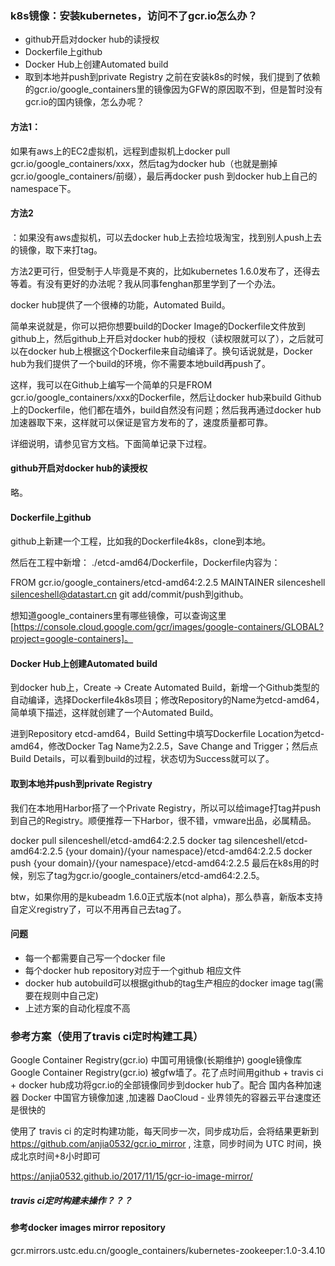 ### k8s镜像：安装kubernetes，访问不了gcr.io怎么办？

- github开启对docker hub的读授权
- Dockerfile上github
- Docker Hub上创建Automated build
- 取到本地并push到private Registry
之前在安装k8s的时候，我们提到了依赖的gcr.io/google_containers里的镜像因为GFW的原因取不到，但是暂时没有gcr.io的国内镜像，怎么办呢？

#### 方法1：
如果有aws上的EC2虚拟机，远程到虚拟机上docker pull gcr.io/google_containers/xxx，然后tag为docker hub（也就是删掉gcr.io/google_containers/前缀），最后再docker push 到docker hub上自己的namespace下。

#### 方法2
：如果没有aws虚拟机，可以去docker hub上去捡垃圾淘宝，找到别人push上去的镜像，取下来打tag。

方法2更可行，但受制于人毕竟是不爽的，比如kubernetes 1.6.0发布了，还得去等着。有没有更好的办法呢？我从同事fenghan那里学到了一个办法。

docker hub提供了一个很棒的功能，Automated Build。

简单来说就是，你可以把你想要build的Docker Image的Dockerfile文件放到github上，然后github上开启对docker hub的授权（读权限就可以了），之后就可以在docker hub上根据这个Dockerfile来自动编译了。换句话说就是，Docker hub为我们提供了一个build的环境，你不需要本地build再push了。

这样，我可以在Github上编写一个简单的只是FROM gcr.io/google_containers/xxx的Dockerfile，然后让docker hub来build Github上的Dockerfile，他们都在墙外，build自然没有问题；然后我再通过docker hub加速器取下来，这样就可以保证是官方发布的了，速度质量都可靠。

详细说明，请参见官方文档。下面简单记录下过程。

#### github开启对docker hub的读授权
略。

#### Dockerfile上github
github上新建一个工程，比如我的Dockerfile4k8s，clone到本地。

然后在工程中新增： ./etcd-amd64/Dockerfile，Dockerfile内容为：

FROM gcr.io/google_containers/etcd-amd64:2.2.5
MAINTAINER silenceshell <silenceshell@datastart.cn>
git add/commit/push到github。

想知道google_containers里有哪些镜像，可以查询这里[https://console.cloud.google.com/gcr/images/google-containers/GLOBAL?project=google-containers]。

#### Docker Hub上创建Automated build
到docker hub上，Create -> Create Automated Build，新增一个Github类型的自动编译，选择Dockerfile4k8s项目；修改Repository的Name为etcd-amd64，简单填下描述，这样就创建了一个Automated Build。

进到Repository etcd-amd64，Build Setting中填写Dockerfile Location为etcd-amd64，修改Docker Tag Name为2.2.5，Save Change and Trigger；然后点Build Details，可以看到build的过程，状态切为Success就可以了。

#### 取到本地并push到private Registry
我们在本地用Harbor搭了一个Private Registry，所以可以给image打tag并push到自己的Registry。顺便推荐一下Harbor，很不错，vmware出品，必属精品。

docker pull silenceshell/etcd-amd64:2.2.5
docker tag silenceshell/etcd-amd64:2.2.5 {your domain}/{your namespace}/etcd-amd64:2.2.5
docker push {your domain}/{your namespace}/etcd-amd64:2.2.5
最后在k8s用的时候，别忘了tag为gcr.io/google_containers/etcd-amd64:2.2.5。

btw，如果你用的是kubeadm 1.6.0正式版本(not alpha)，那么恭喜，新版本支持自定义registry了，可以不用再自己去tag了。


#### 问题
- 每一个都需要自己写一个docker file
- 每个docker hub repository对应于一个github 相应文件
- docker hub autobuild可以根据github的tag生产相应的docker image tag(需要在规则中自己定)
- 上述方案的自动化程度不高

### 参考方案（使用了travis ci定时构建工具）
Google Container Registry(gcr.io) 中国可用镜像(长期维护)
google镜像库Google Container Registry(gcr.io) 被gfw墙了。花了点时间用github + travis ci + docker hub成功将gcr.io的全部镜像同步到docker hub了。配合 国内各种加速器 Docker 中国官方镜像加速 ,加速器 DaoCloud - 业界领先的容器云平台速度还是很快的

 使用了 travis ci 的定时构建功能，每天同步一次，同步成功后，会将结果更新到 https://github.com/anjia0532/gcr.io_mirror , 注意，同步时间为 UTC 时间，换成北京时间+8小时即可

https://anjia0532.github.io/2017/11/15/gcr-io-image-mirror/

##### travis ci定时构建未操作？？？

#### 参考docker images mirror repository
gcr.mirrors.ustc.edu.cn/google_containers/kubernetes-zookeeper:1.0-3.4.10
